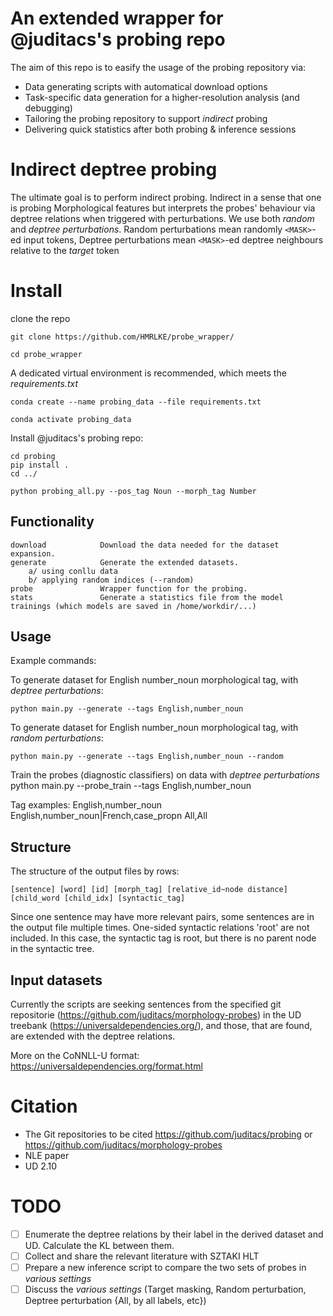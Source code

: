 # An extended wrapper for @juditacs's probing repo

The aim of this repo is to easify the usage of the probing repository via:

- Data generating scripts with automatical download options
- Task-specific data generation for a higher-resolution analysis (and debugging)
- Tailoring the probing repository to support *indirect* probing
- Delivering quick statistics after both probing & inference sessions


# Indirect deptree probing

The ultimate goal is to perform indirect probing. Indirect in a sense that one is probing Morphological features but interprets the probes' behaviour via deptree relations when triggered with perturbations. We use both *random* and *deptree perturbations*. Random perturbations mean randomly `<MASK>`-ed input tokens, Deptree perturbations mean `<MASK>`-ed deptree neighbours relative to the *target* token

# Install

clone the repo 

    git clone https://github.com/HMRLKE/probe_wrapper/

    cd probe_wrapper
    
A dedicated virtual environment is recommended, which meets the *requirements.txt*

    conda create --name probing_data --file requirements.txt

    conda activate probing_data

Install @juditacs's probing repo: 

    cd probing
    pip install .
    cd ../

    python probing_all.py --pos_tag Noun --morph_tag Number

## Functionality
    download            Download the data needed for the dataset expansion.
    generate            Generate the extended datasets.
        a/ using conllu data
        b/ applying random indices (--random)
    probe               Wrapper function for the probing.
    stats               Generate a statistics file from the model trainings (which models are saved in /home/workdir/...)

## Usage

Example commands:

To generate dataset for English number_noun morphological tag, with *deptree perturbations*:

    python main.py --generate --tags English,number_noun
To generate dataset for English number_noun morphological tag, with *random perturbations*:

    python main.py --generate --tags English,number_noun --random
Train the probes (diagnostic classifiers) on data with *deptree perturbations*
    python main.py --probe_train --tags English,number_noun


Tag examples:
    English,number_noun
    English,number_noun|French,case_propn
    All,All

## Structure

The structure of the output files by rows:

    [sentence] [word] [id] [morph_tag] [relative_id~node distance] [child_word [child_idx] [syntactic_tag]

Since one sentence may have more relevant pairs, some sentences are in the output file multiple times.
One-sided syntactic relations 'root' are not included. In this case, the syntactic tag is root, but there is no parent node in the syntactic tree.

## Input datasets

Currently the scripts are seeking sentences from the specified git repositorie (https://github.com/juditacs/morphology-probes) in the UD treebank (https://universaldependencies.org/), and those, that are found, are extended with the deptree relations.

More on the CoNNLL-U format: https://universaldependencies.org/format.html

# Citation
- The Git repositories to be cited https://github.com/juditacs/probing or https://github.com/juditacs/morphology-probes
- NLE paper
- UD 2.10

# TODO

- [ ] Enumerate the deptree relations by their label in the derived dataset and UD. Calculate the KL between them.
- [ ] Collect and share the relevant literature with SZTAKI HLT
- [ ] Prepare a new inference script to compare the two sets of probes in *various settings*
- [ ] Discuss the *various settings* (Target masking, Random perturbation, Deptree perturbation {All, by all labels, etc})
